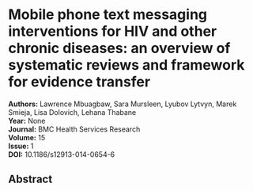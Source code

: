 # Mobile phone text messaging interventions for HIV and other chronic diseases: an overview of systematic reviews and framework for evidence transfer

**Authors:** Lawrence Mbuagbaw, Sara Mursleen, Lyubov Lytvyn, Marek Smieja, Lisa Dolovich, Lehana Thabane  
**Year:** None  
**Journal:** BMC Health Services Research  
**Volume:** 15  
**Issue:** 1  
**DOI:** 10.1186/s12913-014-0654-6  

## Abstract


